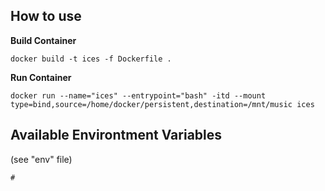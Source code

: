 
## How to use

**Build Container**
```
docker build -t ices -f Dockerfile .
```

**Run Container**
```
docker run --name="ices" --entrypoint="bash" -itd --mount type=bind,source=/home/docker/persistent,destination=/mnt/music ices
```

## Available Environtment Variables 
(see "env" file)

```
#
```

